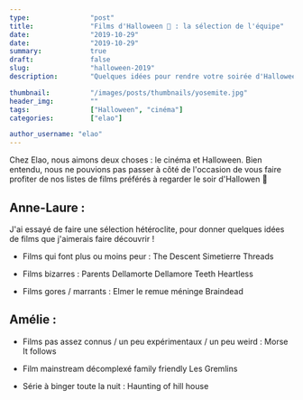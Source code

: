```yaml
---
type:               "post"
title:              "Films d'Halloween 🎃 : la sélection de l'équipe"
date:               "2019-10-29"
date:               "2019-10-29"
summary:            true
draft:              false
slug:               "halloween-2019"
description:        "Quelques idées pour rendre votre soirée d'Halloween un peu plus effrayante ou étrange 👻"

thumbnail:          "/images/posts/thumbnails/yosemite.jpg"
header_img:         ""
tags:               ["Halloween", "cinéma"]
categories:         ["elao"]

author_username: "elao"
---
```

Chez Elao, nous aimons deux choses : le cinéma et Halloween. Bien entendu, nous ne pouvions pas passer à côté de l'occasion de vous faire profiter de nos listes de films préférés à regarder le soir d'Hallowen 🎃

## Anne-Laure :

J'ai essayé de faire une sélection hétéroclite, pour donner quelques idées de films que j'aimerais faire découvrir !

- Films qui font plus ou moins peur :
The Descent
Simetierre
Threads

- Films bizarres :
Parents
Dellamorte Dellamore
Teeth
Heartless

- Films gores / marrants :
Elmer le remue méninge
Braindead

## Amélie :

- Films pas assez connus / un peu expérimentaux / un peu weird :
Morse
It follows

- Film mainstream décomplexé family friendly
Les Gremlins

- Série à binger toute la nuit :
Haunting of hill house


